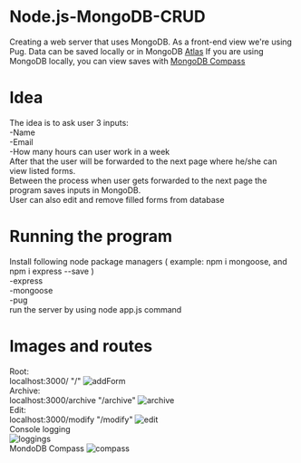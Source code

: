 # Node.js-MongoDB-CRUD
Creating a web server that uses MongoDB. As a front-end view we're using Pug. Data can be saved locally or in MongoDB <a href="https://codeforgeek.com/mongodb-atlas-node-js/">Atlas</a> If you are using MongoDB locally, you can view saves with <a href="https://www.mongodb.com/products/compass/">MongoDB Compass</a>
# Idea
The idea is to ask user 3 inputs:
<br>
-Name
<br>
-Email
<br>
-How many hours can user work in a week
<br>
After that the user will be forwarded to the next page where he/she can view listed forms.
<br>
Between the process when user gets forwarded to the next page the program saves inputs in MongoDB.
<br>
User can also edit and remove filled forms from database
<br>
# Running the program
Install following node package managers ( example: npm i mongoose, and npm i express --save )
<br>
-express
<br>
-mongoose
<br>
-pug
<br>
run the server by using node app.js command
# Images and routes
Root:
<br>localhost:3000/ "/"
![addForm](https://user-images.githubusercontent.com/52996898/66045118-b84e3b80-e52b-11e9-8ebe-85e417cd2491.PNG)
<br>
Archive:
<br>localhost:3000/archive "/archive"
![archive](https://user-images.githubusercontent.com/52996898/66045156-cb610b80-e52b-11e9-8019-8dbf864b5c4b.PNG)
<br>
Edit:
<br>localhost:3000/modify "/modify"
![edit](https://user-images.githubusercontent.com/52996898/66045188-dd42ae80-e52b-11e9-806b-655b2b3b582d.PNG)
<br>
Console logging
<br>
![loggings](https://user-images.githubusercontent.com/52996898/66045191-dfa50880-e52b-11e9-8dfd-b9ed2bad468b.PNG)
<br>
MondoDB Compass
![compass](https://user-images.githubusercontent.com/52996898/66045232-f4819c00-e52b-11e9-8424-c410eccbfb38.PNG)
